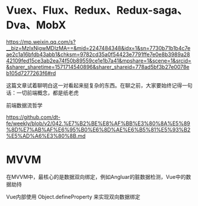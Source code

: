# Vuex、Flux、Redux、Redux-saga、Dva、MobX

https://mp.weixin.qq.com/s?__biz=MzIxNjgwMDIzMA==&mid=2247484348&idx=1&sn=7730b71b1b4c7eae2c1a16bfdb43abb1&chksm=9782cd35a0f54423e7791ffe7e0e8b3989a2842109fed15ce3ab2ea74f50b89559ce1e1b7a41&mpshare=1&scene=1&srcid=&sharer_sharetime=1571714540896&sharer_shareid=778ad5bf3b27e0078eb105d7277263f6#rd



这篇文章试着聊明白这一对看起来挺复杂的东西。在聊之前，大家要始终记得一句话：一切前端概念，都是纸老虎



前端数据流哲学

https://github.com/dt-fe/weekly/blob/v2/042.%E7%B2%BE%E8%AF%BB%E3%80%8A%E5%89%8D%E7%AB%AF%E6%95%B0%E6%8D%AE%E6%B5%81%E5%93%B2%E5%AD%A6%E3%80%8B.md



# MVVM 

在MVVM中，最核心的是数据双向绑定，例如Angluar的脏数据检测，Vue中的数据劫持

Vue内部使用 Object.defineProperty 来实现双向数据绑定

